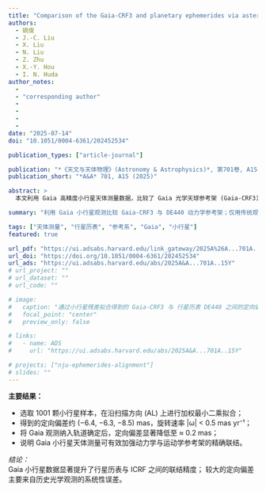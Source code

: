 ```yaml
---
title: "Comparison of the Gaia-CRF3 and planetary ephemerides via asteroid observations"
authors:
  - 姚俊
  - J.-C. Liu
  - X. Liu
  - N. Liu
  - Z. Zhu
  - X.-Y. Hou
  - I. N. Huda
author_notes:
  - 
  - "corresponding author"
  - 
  - 
  - 
  - 
date: "2025-07-14"
doi: "10.1051/0004-6361/202452534"

publication_types: ["article-journal"]

publication: "*《天文与天体物理》(Astronomy & Astrophysics)*, 第701卷, A15 (2025)"
publication_short: "*A&A* 701, A15 (2025)"

abstract: >
  本文利用 Gaia 高精度小行星天体测量数据，比较了 Gaia 光学天球参考架 (Gaia-CRF3)与由 JPL 行星历表定义的动力学参考架之间的定向差异。基于 1001 颗高质量观测小行星的样本，沿扫描方向（AL）的残差拟合结果显示，在赤道坐标系中存在约 10 mas 的定向偏差，各分量旋转速率低于 0.5 mas yr⁻¹。通过迭代拟合与不同样本检验验证了结果的稳健性。当将 Gaia 观测纳入轨道确定后，定向偏差降至约 0.2 mas，表明历史小行星光学观测及其参考星表系统性误差是造成较大偏差的主要原因。

summary: "利用 Gaia 小行星观测比较 Gaia-CRF3 与 DE440 动力学参考架；仅用传统观测时偏差约 10 mas，加入 Gaia 数据后降至 0.2 mas。"

tags: ["天体测量", "行星历表", "参考系", "Gaia", "小行星"]
featured: true

url_pdf: "https://ui.adsabs.harvard.edu/link_gateway/2025A%26A...701A..15Y/PUB_PDF"
url_doi: "https://doi.org/10.1051/0004-6361/202452534"
url_ads: "https://ui.adsabs.harvard.edu/abs/2025A&A...701A..15Y"
# url_project: ""
# url_dataset: ""
# url_code: ""

# image:
#   caption: "通过小行星残差拟合得到的 Gaia-CRF3 与 行星历表 DE440 之间的定向偏差（约 10 mas）。"
#   focal_point: "center"
#   preview_only: false

# links:
#   - name: ADS
#     url: "https://ui.adsabs.harvard.edu/abs/2025A&A...701A..15Y"

# projects: ["nju-ephemerides-alignment"]
# slides: ""
---
```


**主要结果：**

- 选取 1001 颗小行星样本，在沿扫描方向 (AL) 上进行加权最小二乘拟合；  
- 得到的定向偏差约 (−6.4, −6.3, −8.5) mas，旋转速率 |ω| < 0.5 mas yr⁻¹；  
- 将 Gaia 观测纳入轨道确定后，定向偏差显著降低至 ≈ 0.2 mas；  
- 说明 Gaia 小行星天体测量可有效加强动力学与运动学参考架的精确联结。  

*结论：*  
Gaia 小行星数据显著提升了行星历表与 ICRF 之间的联结精度；
较大的定向偏差主要来自历史光学观测的系统性误差。
